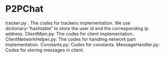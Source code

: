 # P2PChat
tracker.py : The codes for trackers implementation. We use dictionary-”hashtable” to store the user id and the corresponding ip address.
ClientMain.py: The codes for client implementation.
ClientNetworkHelper.py: The codes for handling network part implementation.
Constants.py: Codes for constants.
MessageHandler.py: Codes for storing messages in client.

